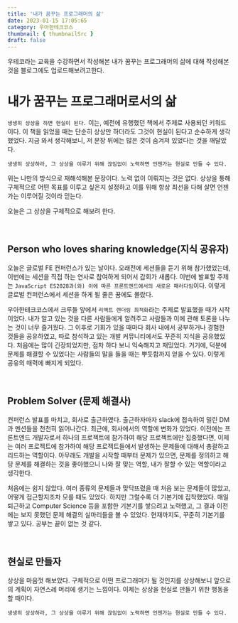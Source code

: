 ```yaml
---
title: '내가 꿈꾸는 프로그래머의 삶'
date: 2023-01-15 17:05:65
category: 우아한테크코스
thumbnail: { thumbnailSrc }
draft: false
---
```


우테코라는 교육을 수강하면서 작성해본 내가 꿈꾸는 프로그래머의 삶에 대해 작성해본 것을 블로그에도 업로드해보려고한다.

# 내가 꿈꾸는 프로그래머로서의 삶

`생생히 상상을 하면 현실이 된다.`
이는, 예전에 유행했던 책에서 주제로 사용되던 키워드이다. 이 책을 읽었을 때는 단순히 상상만 하더라도 그것이 현실이 된다고 순수하게 생각했었다. 지금 와서 생각해보니, 저 문장 뒤에는 많은 것이 숨겨져 있었다는 것을 깨달았다.

`생생히 상상하라, 그 상상을 이루기 위해 끊임없이 노력하면 언젠가는 현실로 만들 수 있다.`

위는 나만의 방식으로 재해석해본 문장이다. 노력 없이 이뤄지는 것은 없다. 상상을 통해 구체적으로 어떤 목표를 이루고 싶은지 설정하고 이를 위해 항상 최선을 다해 살면 언젠가는 이루어질 것이라 믿는다.

오늘은 그 상상을 구체적으로 해보려 한다.

<br>

## Person who loves sharing knowledge(지식 공유자)

오늘은 글로벌 FE 컨퍼런스가 있는 날이다. 오래전에 세션들을 듣기 위해 참가했었는데, 이번에는 세션을 직접 하는 연사로 참여하게 되어서 감회가 새롭다. 이번에 발표할 주제는 `JavaScript ES2028과(와) 이에 따른 프론트엔드에서의 새로운 패러다임`이다. 이렇게 글로벌 컨퍼런스에서 세션을 하게 될 줄은 꿈에도 몰랐다.

우아한테크코스에서 크루들 앞에서 `리액트 렌더링 최적화`라는 주제로 발표했을 때가 시작이었다. 내가 알고 있는 것을 다른 사람들에게 알려주고 사람들과 이에 관해 토론을 나누는 것이 너무 즐거웠다. 그 이후로 기회가 있을 때마다 회사 내에서 공부하거나 경험한 것들을 공유하였고, 따로 참석하고 있는 개발 커뮤니티에서도 꾸준히 지식을 공유했었다. 처음에는 많이 긴장되었지만, 점차 하다 보니 익숙해지고 재밌었다. 거기에, 덕분에 문제를 해결할 수 있었다는 사람들의 말을 들을 때는 뿌듯함까지 얻을 수 있다. 이렇게 공유의 매력에 빠지게 되었다.

<br>

## Problem Solver (문제 해결사)

컨퍼런스 발표를 마치고, 회사로 출근하였다. 출근하자마자 slack에 접속하여 밀린 DM과 멘션들을 천천히 읽어나간다. 최근에, 회사에서의 역할에 변화가 있었다. 이전에는 프론트엔드 개발자로서 하나의 프로젝트에 참가하여 해당 프로젝트에만 집중했다면, 이제는 여러 프로젝트에 참가하여 해당 프로젝트들에서 발생하는 문제들에 대해서 총괄하고 리드하는 역할이다. 아무래도 개발을 시작할 때부터 문제가 있으면, 문제를 정의하고 해당 문제를 해결하는 것을 좋아했으니 나와 잘 맞는 역할, 내가 잘할 수 있는 역할이라고 생각한다.

처음에는 쉽지 않았다. 여러 종류의 문제들과 맞닥뜨렸을 때 처음 보는 문제들이 많았고, 어떻게 접근할지조차 모를 때도 있었다. 하지만 그럴수록 더 기본기에 집착했었다. 매일 퇴근하고 Computer Science 등을 포함한 기본기를 쌓으려고 노력했고, 그 결과 이전에는 보지 못했던 문제 해결의 실마리들을 볼 수 있었다. 현재까지도, 꾸준히 기본기를 쌓고 있다. 공부는 끝이 없는 것 같다.

<br>

## 현실로 만들자

상상을 마음껏 해보았다. 구체적으로 어떤 프로그래머가 될 것인지를 상상해보니 앞으로의 계획이 자연스레 머리에 생기는 느낌이다.
이제는 상상을 현실로 만들기 위한 행동을 할 때이다.

`생생히 상상하라, 그 상상을 이루기 위해 끊임없이 노력하면 언젠가는 현실로 만들 수 있다.`
